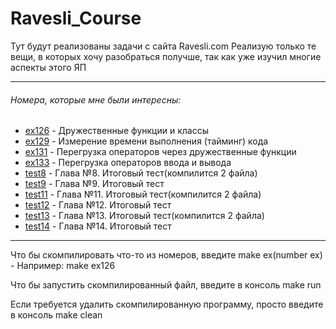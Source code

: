 # Ravesli_Course
Тут будут реализованы задачи с сайта Ravesli.com Реализую только те вещи, в которых хочу разобраться получше, так как уже изучил многие аспекты этого ЯП

<hr>

<h6> Номера, которые мне были интересны: </h6>
<ul>
  <li><a href="https://ravesli.com/urok-126-druzhestvennye-funktsii-i-klassy/">ex126</a> - Дружественные функции и классы</li>
  <li><a href="https://ravesli.com/urok-129-tajming-koda-vremya-vypolneniya-programmy/">ex129</a> - Измерение времени выполнения (тайминг) кода</li>
  <li><a href="https://ravesli.com/urok-131-peregruzka-operatorov-cherez-druzhestvennye-funktsii/">ex131</a> - Перегрузка операторов через дружественные функции</li>
  <li><a href="https://ravesli.com/urok-133-peregruzka-operatorov-vvoda-i-vyvoda/">ex133</a> - Перегрузка операторов ввода и вывода</li>
  <li><a href = "https://ravesli.com/glava-8-itogovyj-test/">test8</a> - Глава №8. Итоговый тест(компилится 2 файла)</li>
  <li><a href="https://ravesli.com/glava-9-itogovyj-test/">test9</a> - Глава №9. Итоговый тест</li>
  <li><a href="https://ravesli.com/glava-11-itogovyj-test/">test11</a> - Глава №11. Итоговый тест(компилится 2 файла)</li>
  <li><a href="https://ravesli.com/glava-12-itogovyj-test/">test12</a> - Глава №12. Итоговый тест</li>
  <li><a href="https://ravesli.com/glava-13-itogovyj-test/">test13</a> - Глава №13. Итоговый тест(компилится 2 файла)</li>
   <li><a href="https://ravesli.com/glava-14-itogovyj-test/">test14</a> - Глава №14. Итоговый тест</li>
</ul>

<hr>
<p> Что бы скомпилировать что-то из номеров, введите make ex(number ex) - Например: make ex126 </p>
<p>Что бы запустить скомпилированный файл, введите в консоль make run</p>
<p>Если требуется удалить скомпилированную программу, просто введите в консоль make clean</p>
